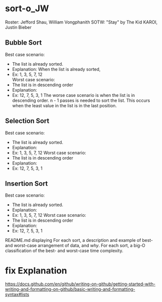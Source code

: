 # sort-o_JW
Roster: Jefford Shau, William Vongphanith
SOTW: "Stay" by The Kid KAROI, Justin Bieber

## Bubble Sort
Best case scenario:
- The list is already sorted.
- Explanation: When the list is already sorted,
- Ex: 1, 3, 5, 7, 12  
Worst case scenario:
- The list is in descending order
- Explanation:
- Ex: 12, 7, 5, 3, 1
The worse case scenario is when the list is in descending order. n - 1 passes is needed to sort the list. This occurs when the least value in the list is in the last position.

## Selection Sort
Best case scenario:
- The list is already sorted.
- Explanation:
- Ex: 1, 3, 5, 7, 12
Worst case scenario:
- The list is in descending order
- Explanation:
- Ex: 12, 7, 5, 3, 1

## Insertion Sort
Best case scenario:
- The list is already sorted.
- Explanation:
- Ex: 1, 3, 5, 7, 12
Worst case scenario:
- The list is in descending order
- Explanation:
- Ex: 12, 7, 5, 3, 1


README.md displaying
For each sort, a description and example of best- and worst-case arrangement of data, and *why*.
For each sort, a big-O classification of the best- and worst-case time complexity.

# fix Explanation

https://docs.github.com/en/github/writing-on-github/getting-started-with-writing-and-formatting-on-github/basic-writing-and-formatting-syntax#lists
